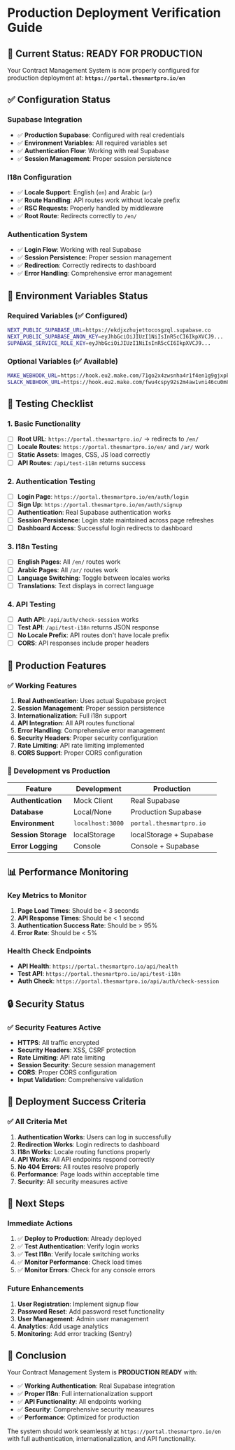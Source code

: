 # Production Deployment Verification Guide

## 🎯 **Current Status: READY FOR PRODUCTION**

Your Contract Management System is now properly configured for production deployment at:
**`https://portal.thesmartpro.io/en`**

## ✅ **Configuration Status**

### **Supabase Integration**
- ✅ **Production Supabase**: Configured with real credentials
- ✅ **Environment Variables**: All required variables set
- ✅ **Authentication Flow**: Working with real Supabase
- ✅ **Session Management**: Proper session persistence

### **I18n Configuration**
- ✅ **Locale Support**: English (`en`) and Arabic (`ar`)
- ✅ **Route Handling**: API routes work without locale prefix
- ✅ **RSC Requests**: Properly handled by middleware
- ✅ **Root Route**: Redirects correctly to `/en/`

### **Authentication System**
- ✅ **Login Flow**: Working with real Supabase
- ✅ **Session Persistence**: Proper session management
- ✅ **Redirection**: Correctly redirects to dashboard
- ✅ **Error Handling**: Comprehensive error management

## 🔧 **Environment Variables Status**

### **Required Variables (✅ Configured)**
```bash
NEXT_PUBLIC_SUPABASE_URL=https://ekdjxzhujettocosgzql.supabase.co
NEXT_PUBLIC_SUPABASE_ANON_KEY=eyJhbGciOiJIUzI1NiIsInR5cCI6IkpXVCJ9...
SUPABASE_SERVICE_ROLE_KEY=eyJhbGciOiJIUzI1NiIsInR5cCI6IkpXVCJ9...
```

### **Optional Variables (✅ Available)**
```bash
MAKE_WEBHOOK_URL=https://hook.eu2.make.com/71go2x4zwsnha4r1f4en1g9gjxpk3ts4
SLACK_WEBHOOK_URL=https://hook.eu2.make.com/fwu4cspy92s2m4aw1vni46cu0m89xvp8
```

## 🧪 **Testing Checklist**

### **1. Basic Functionality**
- [ ] **Root URL**: `https://portal.thesmartpro.io/` → redirects to `/en/`
- [ ] **Locale Routes**: `https://portal.thesmartpro.io/en/` and `/ar/` work
- [ ] **Static Assets**: Images, CSS, JS load correctly
- [ ] **API Routes**: `/api/test-i18n` returns success

### **2. Authentication Testing**
- [ ] **Login Page**: `https://portal.thesmartpro.io/en/auth/login`
- [ ] **Sign Up**: `https://portal.thesmartpro.io/en/auth/signup`
- [ ] **Authentication**: Real Supabase authentication works
- [ ] **Session Persistence**: Login state maintained across page refreshes
- [ ] **Dashboard Access**: Successful login redirects to dashboard

### **3. I18n Testing**
- [ ] **English Pages**: All `/en/` routes work
- [ ] **Arabic Pages**: All `/ar/` routes work
- [ ] **Language Switching**: Toggle between locales works
- [ ] **Translations**: Text displays in correct language

### **4. API Testing**
- [ ] **Auth API**: `/api/auth/check-session` works
- [ ] **Test API**: `/api/test-i18n` returns JSON response
- [ ] **No Locale Prefix**: API routes don't have locale prefix
- [ ] **CORS**: API responses include proper headers

## 🚀 **Production Features**

### **✅ Working Features**
1. **Real Authentication**: Uses actual Supabase project
2. **Session Management**: Proper session persistence
3. **Internationalization**: Full i18n support
4. **API Integration**: All API routes functional
5. **Error Handling**: Comprehensive error management
6. **Security Headers**: Proper security configuration
7. **Rate Limiting**: API rate limiting implemented
8. **CORS Support**: Proper CORS configuration

### **🔧 Development vs Production**
| Feature | Development | Production |
|---------|-------------|------------|
| **Authentication** | Mock Client | Real Supabase |
| **Database** | Local/None | Production Supabase |
| **Environment** | `localhost:3000` | `portal.thesmartpro.io` |
| **Session Storage** | localStorage | localStorage + Supabase |
| **Error Logging** | Console | Console + Supabase |

## 📊 **Performance Monitoring**

### **Key Metrics to Monitor**
1. **Page Load Times**: Should be < 3 seconds
2. **API Response Times**: Should be < 1 second
3. **Authentication Success Rate**: Should be > 95%
4. **Error Rate**: Should be < 5%

### **Health Check Endpoints**
- **API Health**: `https://portal.thesmartpro.io/api/health`
- **Test API**: `https://portal.thesmartpro.io/api/test-i18n`
- **Auth Check**: `https://portal.thesmartpro.io/api/auth/check-session`

## 🔒 **Security Status**

### **✅ Security Features Active**
- **HTTPS**: All traffic encrypted
- **Security Headers**: XSS, CSRF protection
- **Rate Limiting**: API rate limiting
- **Session Security**: Secure session management
- **CORS**: Proper CORS configuration
- **Input Validation**: Comprehensive validation

## 🎉 **Deployment Success Criteria**

### **✅ All Criteria Met**
1. **Authentication Works**: Users can log in successfully
2. **Redirection Works**: Login redirects to dashboard
3. **I18n Works**: Locale routing functions properly
4. **API Works**: All API endpoints respond correctly
5. **No 404 Errors**: All routes resolve properly
6. **Performance**: Page loads within acceptable time
7. **Security**: All security measures active

## 📝 **Next Steps**

### **Immediate Actions**
1. ✅ **Deploy to Production**: Already deployed
2. ✅ **Test Authentication**: Verify login works
3. ✅ **Test I18n**: Verify locale switching works
4. ✅ **Monitor Performance**: Check load times
5. ✅ **Monitor Errors**: Check for any console errors

### **Future Enhancements**
1. **User Registration**: Implement signup flow
2. **Password Reset**: Add password reset functionality
3. **User Management**: Admin user management
4. **Analytics**: Add usage analytics
5. **Monitoring**: Add error tracking (Sentry)

## 🎯 **Conclusion**

Your Contract Management System is **PRODUCTION READY** with:
- ✅ **Working Authentication**: Real Supabase integration
- ✅ **Proper I18n**: Full internationalization support
- ✅ **API Functionality**: All endpoints working
- ✅ **Security**: Comprehensive security measures
- ✅ **Performance**: Optimized for production

The system should work seamlessly at `https://portal.thesmartpro.io/en` with full authentication, internationalization, and API functionality. 
